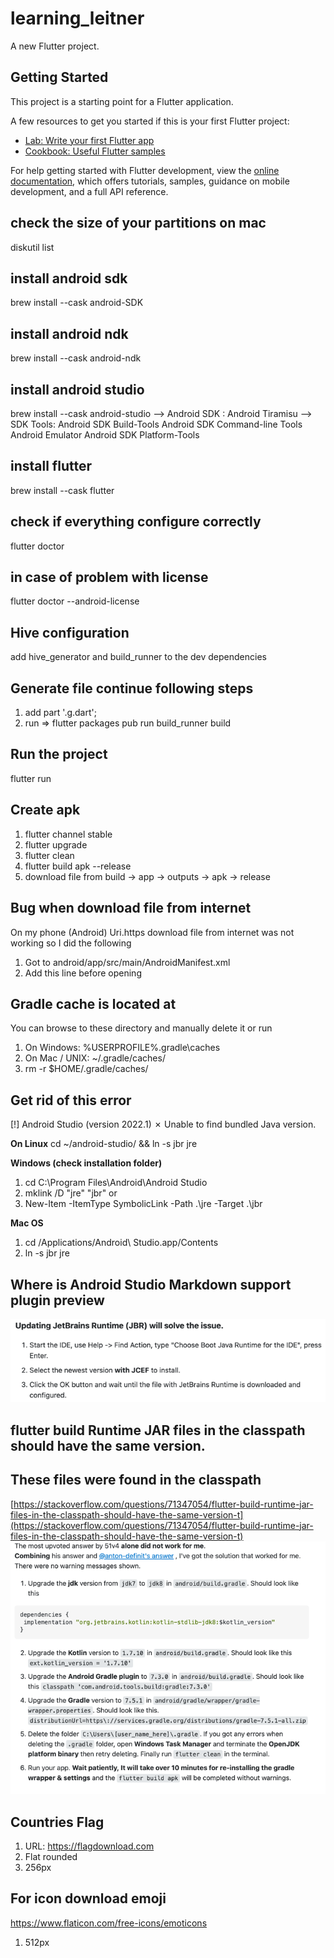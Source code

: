 # learning_leitner

A new Flutter project.

## Getting Started

This project is a starting point for a Flutter application.

A few resources to get you started if this is your first Flutter project:

- [Lab: Write your first Flutter app](https://docs.flutter.dev/get-started/codelab)
- [Cookbook: Useful Flutter samples](https://docs.flutter.dev/cookbook)

For help getting started with Flutter development, view the
[online documentation](https://docs.flutter.dev/), which offers tutorials,
samples, guidance on mobile development, and a full API reference.

## check the size of your partitions on mac
diskutil list

## install android sdk
brew install --cask android-SDK

## install android ndk
brew install --cask android-ndk

## install android studio
brew install --cask android-studio
--> Android SDK : Android Tiramisu
--> SDK Tools: Android SDK Build-Tools
Android SDK Command-line Tools
Android Emulator
Android SDK Platform-Tools

## install flutter
brew install --cask flutter

## check if everything configure correctly
flutter doctor

## in case of problem with license
flutter doctor --android-license

## Hive configuration
add hive_generator and build_runner to the dev dependencies

## Generate file continue following steps
1. add part '<name>.g.dart';
2. run => flutter packages pub run build_runner build

## Run the project
flutter run

## Create apk
1. flutter channel stable
2. flutter upgrade
3. flutter clean
4. flutter build apk --release
5. download file from build -> app -> outputs -> apk -> release

## Bug when download file from internet
On my phone (Android) Uri.https download file from internet was not working so I did the following
1. Got to android/app/src/main/AndroidManifest.xml
2. Add this line <uses-permission android:name="android.permission.INTERNET" /> before opening <application>

## Gradle cache is located at
You can browse to these directory and manually delete it or run
1. On Windows: %USERPROFILE%\.gradle\caches
2. On Mac / UNIX: ~/.gradle/caches/
3. rm -r $HOME/.gradle/caches/

## Get rid of this error
[!] Android Studio (version 2022.1) ✗ Unable to find bundled Java version.

**On Linux**
cd ~/android-studio/ && ln -s jbr jre

**Windows (check installation folder)**
1. cd C:\Program Files\Android\Android Studio
2. mklink /D "jre" "jbr"
or
3. New-Item -ItemType SymbolicLink -Path .\jre -Target .\jbr

**Mac OS**
1. cd /Applications/Android\ Studio.app/Contents
2. ln -s jbr jre

## Where is Android Studio Markdown support plugin preview
![img.png](help/img.png)

## flutter build Runtime JAR files in the classpath should have the same version. 
## These files were found in the classpath
[https://stackoverflow.com/questions/71347054/flutter-build-runtime-jar-files-in-the-classpath-should-have-the-same-version-t](https://stackoverflow.com/questions/71347054/flutter-build-runtime-jar-files-in-the-classpath-should-have-the-same-version-t)
![img_1.png](help/img_1.png)

## Countries Flag
1. URL: https://flagdownload.com
2. Flat rounded
3. 256px

## For icon download emoji
https://www.flaticon.com/free-icons/emoticons
1. 512px